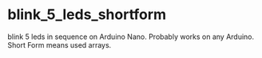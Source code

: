 # blink_5_leds_shortform
blink 5 leds in sequence on Arduino Nano.  Probably works on any Arduino. Short Form means used arrays.
